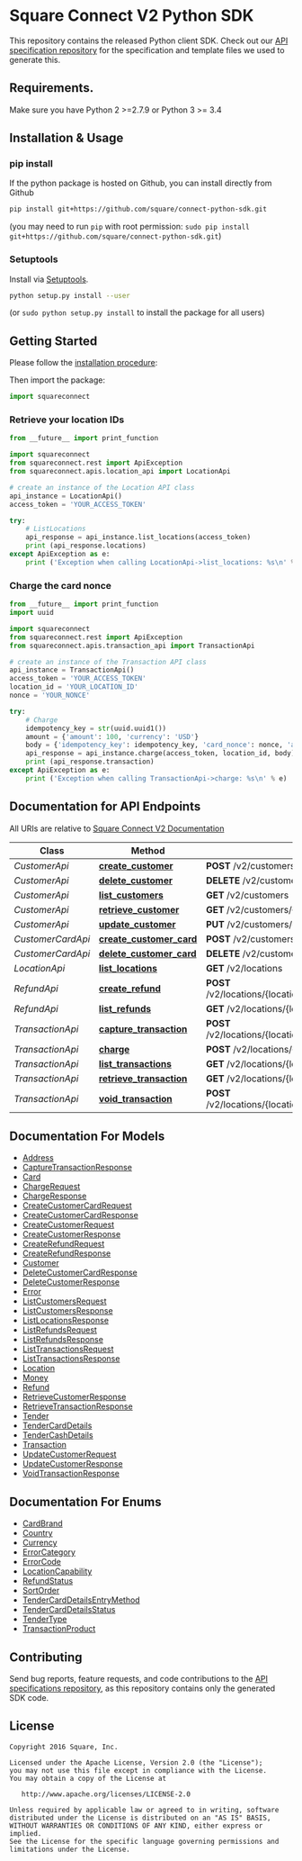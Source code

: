 # Square Connect V2 Python SDK

This repository contains the released Python client SDK. Check out our [API
specification repository](https://github.com/square/connect-api-specification)
for the specification and template files we used to generate this.

## Requirements.

Make sure you have Python 2 >=2.7.9 or Python 3 >= 3.4

## Installation & Usage
### pip install

If the python package is hosted on Github, you can install directly from Github

```sh
pip install git+https://github.com/square/connect-python-sdk.git
```
(you may need to run `pip` with root permission: `sudo pip install git+https://github.com/square/connect-python-sdk.git`)

### Setuptools

Install via [Setuptools](http://pypi.python.org/pypi/setuptools).

```sh
python setup.py install --user
```
(or `sudo python setup.py install` to install the package for all users)

## Getting Started


Please follow the [installation procedure](#installation--usage):

Then import the package:
```python
import squareconnect
```

### Retrieve your location IDs
```python
from __future__ import print_function

import squareconnect
from squareconnect.rest import ApiException
from squareconnect.apis.location_api import LocationApi

# create an instance of the Location API class
api_instance = LocationApi()
access_token = 'YOUR_ACCESS_TOKEN'

try:
    # ListLocations
    api_response = api_instance.list_locations(access_token)
    print (api_response.locations)
except ApiException as e:
    print ('Exception when calling LocationApi->list_locations: %s\n' % e)

```
### Charge the card nonce
```python
from __future__ import print_function
import uuid

import squareconnect
from squareconnect.rest import ApiException
from squareconnect.apis.transaction_api import TransactionApi

# create an instance of the Transaction API class
api_instance = TransactionApi()
access_token = 'YOUR_ACCESS_TOKEN'
location_id = 'YOUR_LOCATION_ID'
nonce = 'YOUR_NONCE'

try:
    # Charge
    idempotency_key = str(uuid.uuid1())
    amount = {'amount': 100, 'currency': 'USD'}
    body = {'idempotency_key': idempotency_key, 'card_nonce': nonce, 'amount_money': amount}
    api_response = api_instance.charge(access_token, location_id, body)
    print (api_response.transaction)
except ApiException as e:
    print ('Exception when calling TransactionApi->charge: %s\n' % e)

```

## Documentation for API Endpoints

All URIs are relative to [Square Connect V2 Documentation](https://docs.connect.squareup.com/api/connect/v2/#navsection-endpoints)


Class | Method | HTTP request
------------ | ------------- | -------------
*CustomerApi* | [**create_customer**](docs/CustomerApi.md#create_customer) | **POST** /v2/customers
*CustomerApi* | [**delete_customer**](docs/CustomerApi.md#delete_customer) | **DELETE** /v2/customers/{customer_id}
*CustomerApi* | [**list_customers**](docs/CustomerApi.md#list_customers) | **GET** /v2/customers
*CustomerApi* | [**retrieve_customer**](docs/CustomerApi.md#retrieve_customer) | **GET** /v2/customers/{customer_id}
*CustomerApi* | [**update_customer**](docs/CustomerApi.md#update_customer) | **PUT** /v2/customers/{customer_id}
*CustomerCardApi* | [**create_customer_card**](docs/CustomerCardApi.md#create_customer_card) | **POST** /v2/customers/{customer_id}/cards
*CustomerCardApi* | [**delete_customer_card**](docs/CustomerCardApi.md#delete_customer_card) | **DELETE** /v2/customers/{customer_id}/cards/{card_id}
*LocationApi* | [**list_locations**](docs/LocationApi.md#list_locations) | **GET** /v2/locations
*RefundApi* | [**create_refund**](docs/RefundApi.md#create_refund) | **POST** /v2/locations/{location_id}/transactions/{transaction_id}/refund
*RefundApi* | [**list_refunds**](docs/RefundApi.md#list_refunds) | **GET** /v2/locations/{location_id}/refunds
*TransactionApi* | [**capture_transaction**](docs/TransactionApi.md#capture_transaction) | **POST** /v2/locations/{location_id}/transactions/{transaction_id}/capture
*TransactionApi* | [**charge**](docs/TransactionApi.md#charge) | **POST** /v2/locations/{location_id}/transactions
*TransactionApi* | [**list_transactions**](docs/TransactionApi.md#list_transactions) | **GET** /v2/locations/{location_id}/transactions
*TransactionApi* | [**retrieve_transaction**](docs/TransactionApi.md#retrieve_transaction) | **GET** /v2/locations/{location_id}/transactions/{transaction_id}
*TransactionApi* | [**void_transaction**](docs/TransactionApi.md#void_transaction) | **POST** /v2/locations/{location_id}/transactions/{transaction_id}/void


## Documentation For Models

 - [Address](docs/Address.md)
 - [CaptureTransactionResponse](docs/CaptureTransactionResponse.md)
 - [Card](docs/Card.md)
 - [ChargeRequest](docs/ChargeRequest.md)
 - [ChargeResponse](docs/ChargeResponse.md)
 - [CreateCustomerCardRequest](docs/CreateCustomerCardRequest.md)
 - [CreateCustomerCardResponse](docs/CreateCustomerCardResponse.md)
 - [CreateCustomerRequest](docs/CreateCustomerRequest.md)
 - [CreateCustomerResponse](docs/CreateCustomerResponse.md)
 - [CreateRefundRequest](docs/CreateRefundRequest.md)
 - [CreateRefundResponse](docs/CreateRefundResponse.md)
 - [Customer](docs/Customer.md)
 - [DeleteCustomerCardResponse](docs/DeleteCustomerCardResponse.md)
 - [DeleteCustomerResponse](docs/DeleteCustomerResponse.md)
 - [Error](docs/Error.md)
 - [ListCustomersRequest](docs/ListCustomersRequest.md)
 - [ListCustomersResponse](docs/ListCustomersResponse.md)
 - [ListLocationsResponse](docs/ListLocationsResponse.md)
 - [ListRefundsRequest](docs/ListRefundsRequest.md)
 - [ListRefundsResponse](docs/ListRefundsResponse.md)
 - [ListTransactionsRequest](docs/ListTransactionsRequest.md)
 - [ListTransactionsResponse](docs/ListTransactionsResponse.md)
 - [Location](docs/Location.md)
 - [Money](docs/Money.md)
 - [Refund](docs/Refund.md)
 - [RetrieveCustomerResponse](docs/RetrieveCustomerResponse.md)
 - [RetrieveTransactionResponse](docs/RetrieveTransactionResponse.md)
 - [Tender](docs/Tender.md)
 - [TenderCardDetails](docs/TenderCardDetails.md)
 - [TenderCashDetails](docs/TenderCashDetails.md)
 - [Transaction](docs/Transaction.md)
 - [UpdateCustomerRequest](docs/UpdateCustomerRequest.md)
 - [UpdateCustomerResponse](docs/UpdateCustomerResponse.md)
 - [VoidTransactionResponse](docs/VoidTransactionResponse.md)


## Documentation For Enums

 - [CardBrand](docs/CardBrand.md)
 - [Country](docs/Country.md)
 - [Currency](docs/Currency.md)
 - [ErrorCategory](docs/ErrorCategory.md)
 - [ErrorCode](docs/ErrorCode.md)
 - [LocationCapability](docs/LocationCapability.md)
 - [RefundStatus](docs/RefundStatus.md)
 - [SortOrder](docs/SortOrder.md)
 - [TenderCardDetailsEntryMethod](docs/TenderCardDetailsEntryMethod.md)
 - [TenderCardDetailsStatus](docs/TenderCardDetailsStatus.md)
 - [TenderType](docs/TenderType.md)
 - [TransactionProduct](docs/TransactionProduct.md)


## Contributing

Send bug reports, feature requests, and code contributions to the [API
specifications repository](https://github.com/square/connect-api-specification),
as this repository contains only the generated SDK code.

## License

```
Copyright 2016 Square, Inc.

Licensed under the Apache License, Version 2.0 (the "License");
you may not use this file except in compliance with the License.
You may obtain a copy of the License at

   http://www.apache.org/licenses/LICENSE-2.0

Unless required by applicable law or agreed to in writing, software
distributed under the License is distributed on an "AS IS" BASIS,
WITHOUT WARRANTIES OR CONDITIONS OF ANY KIND, either express or implied.
See the License for the specific language governing permissions and
limitations under the License.

